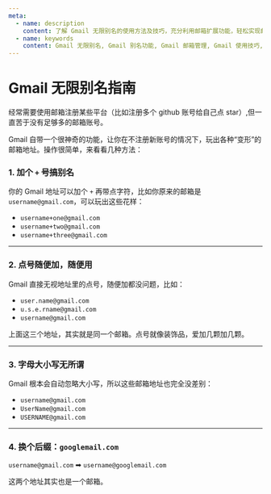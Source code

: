 ```yaml
---
meta:
  - name: description
    content: 了解 Gmail 无限别名的使用方法及技巧，充分利用邮箱扩展功能，轻松实现邮件分类与高效管理。适用于个人和企业用户的必备指南。
  - name: keywords
    content: Gmail 无限别名, Gmail 别名功能, Gmail 邮箱管理, Gmail 使用技巧, 邮箱扩展方法
---
```


# Gmail 无限别名指南

经常需要使用邮箱注册某些平台（比如注册多个 github 账号给自己点 star）,但一直苦于没有足够多的邮箱账号。

Gmail 自带一个很神奇的功能，让你在不注册新账号的情况下，玩出各种“变形”的邮箱地址。操作很简单，来看看几种方法：

### 1. 加个 `+` 号搞别名

你的 Gmail 地址可以加个 `+` 再带点字符，比如你原来的邮箱是 `username@gmail.com`，可以玩出这些花样：
- `username+one@gmail.com` 
- `username+two@gmail.com` 
- `username+three@gmail.com`

---

### 2. 点号随便加，随便用
Gmail 直接无视地址里的点号，随便加都没问题，比如：
- `user.name@gmail.com`
- `u.s.e.rname@gmail.com`
- `username@gmail.com`

上面这三个地址，其实就是同一个邮箱。点号就像装饰品，爱加几颗加几颗。

---

### 3. 字母大小写无所谓
Gmail 根本会自动忽略大小写，所以这些邮箱地址也完全没差别：
- `username@gmail.com`
- `UserName@gmail.com`
- `USERNAME@gmail.com`

---

### 4. 换个后缀：`googlemail.com`

`username@gmail.com` ➡ `username@googlemail.com`

这两个地址其实也是一个邮箱。



